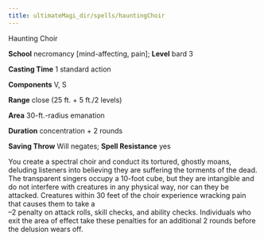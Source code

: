 ```yaml
---
title: ultimateMagi_dir/spells/hauntingChoir
---
```

Haunting Choir

**School** necromancy [mind-affecting, pain]; **Level** bard 3

**Casting Time** 1 standard action

**Components** V, S

**Range** close (25 ft. + 5 ft./2 levels)

**Area** 30-ft.-radius emanation

**Duration** concentration + 2 rounds

**Saving Throw** Will negates; **Spell Resistance** yes

You create a spectral choir and conduct its tortured, ghostly moans, deluding listeners into believing they are suffering the torments of the dead. The transparent singers occupy a 10-foot cube, but they are intangible and do not interfere with creatures in any physical way, nor can they be attacked. Creatures within 30 feet of the choir experience wracking pain that causes them to take a   
–2 penalty on attack rolls, skill checks, and ability checks. Individuals who exit the area of effect take these penalties for an additional 2 rounds before the delusion wears off.

